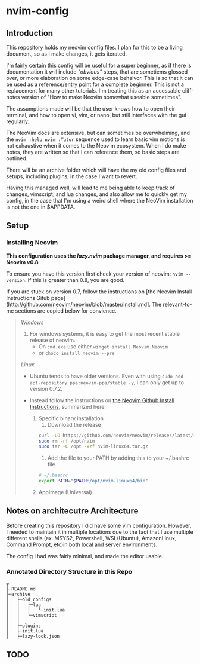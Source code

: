 # nvim-config

## Introduction

This repository holds my neovim config files. I plan for this to be a living document, so as I make changes, it gets iterated.

I'm fairly certain this config will be useful for a super beginner, as if there is documentation it will include *"obvious"* steps, that are sometiems glossed over, or more elaboration on some edge-case behaivor. This is so that it can be used as a reference/entry point for a complete beginner. This is not a  replacement for many other tutorials. I'm treating this as an accessable cliff-notes version of "How to make Neovim somewhat useable sometimes". 

The assumptions made will be that the user knows how to open their terminal, and how to open vi, vim, or nano, but still interfaces with the gui regularly.

The NeoVim docs are extensive, but can sometimes be overwhelming, and the `nvim :help nvim :Tutor` sequence used to learn basic vim motions is not exhaustive when it comes to the Neovim ecosystem. When I do make notes, they are written so that I can reference them, so basic steps are outlined. 

There will be an archive folder which will have the my old config files and setups, including plugins, in the case I want to revert.

Having this managed well, will lead to me being able to keep track of changes, vimscript, and lua changes, and also allow me to quickly get my config, in the case that I'm using a weird shell where the NeoVim installation is not the one in $APPDATA.

## Setup

### Installing Neovim

**This configuration uses the *lazy.nvim* package manager, and  requires >= Neovim v0.8**

To ensure you have this version first check your version of neovim: `nvim --version`.
If this is greater than 0.8, you are good.

If you are stuck on version 0.7, follow the instructions on [the Neovim Install Instructions Gitub page](http://github.com/neovim/neovim/blob/master/Install.md]. The relevant-to-me sections are copied below for convience.


> *Windows*
> 1. For windows systems, it is easy to get the most recent stable release of neovim.
>     - On `cmd.exe` use either `winget install Neovim.Neovim`
>     - or `choco install neovim --pre`
> 
> *Linux*
> - Ubuntu tends to have older versions. Even with using `sudo add-apt-repository ppa:neovim-ppa/stable -y`, I can only get up to version 0.7.2. 
> 
> - Instead follow the instructions on [the Neovim Github Install Instructions](https://github.com/neovim/neovim/blob/master/INSTALL.md), summarized here:
> 
>    1. Specific binary installation
>         1. Download the release
>         ```bash
>         curl -LO https://github.com/neovim/neovim/releases/latest/download/nvim-linux64.tar.gz
>         sudo rm -rf /opt/nvim
>         sudo tar -C /opt -xzf nvim-linux64.tar.gz
>         ```
>         1. Add the file to your PATH by adding this to your ~/.bashrc file
>         ```bash
>         # ~/.bashrc
>         export PATH="$PATH:/opt/nvim-linux64/bin"
>         ```
>   1. AppImage (Universal) 

## Notes on architecutre Architecture

Before creating this repository I did have some vim configuration. However, I needed to maintain it in multiple locations due to the fact that I use multiple different shells  (ex. MSYS2, Powershell, WSL(Ubuntu), AmazonLinux, Command Prompt, etc)in both local and server environments.

The config I had was fairly minimal, and made the editor usable.

### Annotated Directory Structure in this Repo

    ┬
    ├─README.md
    ├─archive
    │   ├─old_configs
    │   │   ├─lua
    │   │   │   └─init.lua
    │   │   └─vimscript
    │   │   
    │   ├─plugins
    │   ├─init.lua
    │   ├─lazy-lock.json


## TODO

